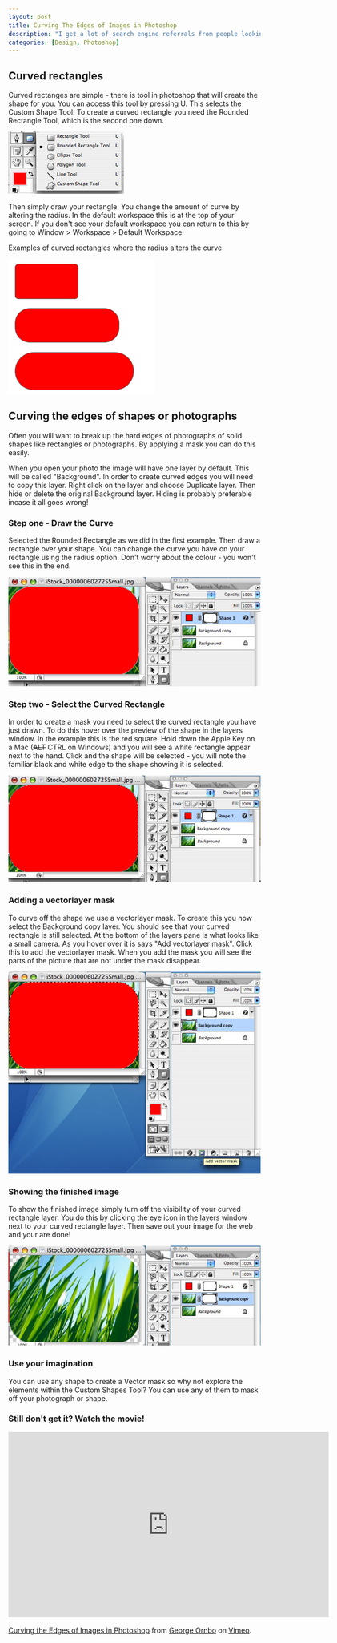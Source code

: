```yaml
--- 
layout: post
title: Curving The Edges of Images in Photoshop
description: "I get a lot of search engine referrals from people looking to create curved images or curved rectangles in Photoshop. So here's a quick tutorial to show you how. "
categories: [Design, Photoshop]
---
```

## Curved rectangles

Curved rectanges are simple - there is tool in photoshop that will create the shape for you. You can access this tool by pressing U. This selects the Custom Shape Tool. To create a curved rectangle you need the Rounded Rectangle Tool, which is the second one down.

![The Curved Rectangle Tool][1] 

Then simply draw your rectangle. You change the amount of curve by altering the radius. In the default workspace this is at the top of your screen. If you don't see your default workspace you can return to this by going to Window > Workspace > Default Workspace

Examples of curved rectangles where the radius alters the curve

![Examples of Curved Rectangles][2] 

## Curving the edges of shapes or photographs

Often you will want to break up the hard edges of photographs of solid shapes like rectangles or photographs. By applying a mask you can do this easily.

When you open your photo the image will have one layer by default. This will be called "Background". In order to create curved edges you will need to copy this layer. Right click on the layer and choose Duplicate layer. Then hide or delete the original Background layer. Hiding is probably preferable incase it all goes wrong! 

### Step one - Draw the Curve

Selected the Rounded Rectangle as we did in the first example. Then draw a rectangle over your shape. You can change the curve you have on your rectangle using the radius option. Don't worry about the colour - you won't see this in the end.

![Drawing the curve][3] 

### Step two - Select the Curved Rectangle

In order to create a mask you need to select the curved rectangle you have just drawn. To do this hover over the preview of the shape in the layers window. In the example this is the red square. Hold down the Apple Key on a Mac (<strike>ALT</strike> CTRL on Windows) and you will see a white rectangle appear next to the hand. Click and the shape will be selected - you will note the familiar black and white edge to the shape showing it is selected. 

![Select the Curved Rectangle][4] 

### Adding a vectorlayer mask

To curve off the shape we use a vectorlayer mask. To create this you now select the Background copy layer. You should see that your curved rectangle is still selected. At the bottom of the layers pane is what looks like a small camera. As you hover over it is says "Add vectorlayer mask". Click this to add the vectorlayer mask. When you add the mask you will see the parts of the picture that are not under the mask disappear.

![Add Layer Mask][5] 

### Showing the finished image

To show the finished image simply turn off the visibility of your curved rectangle layer. You do this by clicking the eye icon in the layers window next to your curved rectangle layer. Then save out your image for the web and your are done!

![The finished curved image][6] 

### Use your imagination

You can use any shape to create a Vector mask so why not explore the elements within the Custom Shapes Tool? You can use any of them to mask off your photograph or shape.

### Still don't get it? Watch the movie!

<iframe src="http://player.vimeo.com/video/32934122?title=0&amp;byline=0&amp;portrait=0" width="640" height="370" frameborder="0" webkitAllowFullScreen mozallowfullscreen allowFullScreen></iframe><p><a href="http://vimeo.com/32934122">Curving the Edges of Images in Photoshop</a> from <a href="http://vimeo.com/shapeshed">George Ornbo</a> on <a href="http://vimeo.com">Vimeo</a>.</p>

 [1]: /images/articles/rectangle_tool.jpg "The Curved Rectangle Tool"
 [2]: /images/articles/curved_rectangles.png "Examples of Curved Rectangles"
 [3]: /images/articles/draw_curve.jpg "Drawing the curve"
 [4]: /images/articles/select_shape.jpg "Select the Curved Rectangle"
 [5]: /images/articles/add_vector_mask.jpg "Add Layer Mask"
 [6]: /images/articles/final_curved_shape.jpg "The finished curved image"

